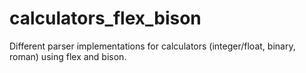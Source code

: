 # calculators_flex_bison
Different parser implementations for calculators (integer/float, binary, roman) using flex and bison. 
